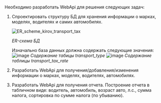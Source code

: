 Необходимо разработать WebApi для решения следующих задач:

1. Спроектировать структуру БД для хранения информации о марках, моделях, водителях и самих автомобилях.

   ![ER_scheme_kirov_transport_tax](https://github.com/elisaveta9/KirovTransportTax/assets/89607033/50890a90-ab77-4bf9-9513-f969589f1f15)

      *ER-схема БД*

   Изначально база данных должна содержать следующие значения:
   ![image](https://github.com/elisaveta9/KirovTransportTax/assets/89607033/c0d66a0a-8200-4bf3-8c75-3977ba9ed4f2)
      *Содержание табицы transport_type*
   ![image](https://github.com/elisaveta9/KirovTransportTax/assets/89607033/dcd7d254-7acc-4765-85af-4245da589cf8)
      *Содержание таблицы transport_tax_rate*

2. Разработать WebApi для получения/добавления/изменения информации о марках, моделях, водителях, автомобилях.
   
3. Разработать WebApi для получения отчета. Построение отчета в табличном виде: водитель, автомобиль, возраст авто, л.с., сумма налога, сортировка по сумме налога (по убыванию).
